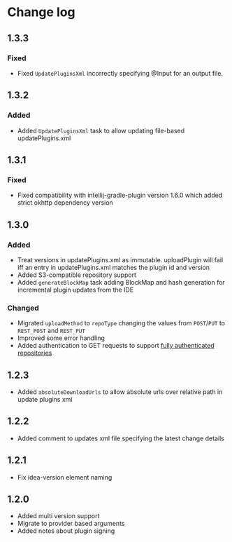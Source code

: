 # Change log

## 1.3.3
### Fixed
- Fixed `UpdatePluginsXml` incorrectly specifying @Input for an output file.
## 1.3.2
### Added
- Added `UpdatePluginsXml` task to allow updating file-based updatePlugins.xml
## 1.3.1
### Fixed
- Fixed compatibility with intellij-gradle-plugin version 1.6.0 which added strict okhttp dependency version
## 1.3.0
### Added
* Treat versions in updatePlugins.xml as immutable. uploadPlugin will fail iff an entry in updatePlugins.xml matches the plugin id and version
* Added S3-compatible repository support
* Added `generateBlockMap` task adding BlockMap and hash generation for incremental plugin updates from the IDE
### Changed
* Migrated `uploadMethod` to `repoType` changing the values from `POST`/`PUT` to `REST_POST` and `REST_PUT`
* Improved some error handling
* Added authentication to GET requests to support [fully authenticated repositories](https://github.com/JetBrains/intellij-community/blob/master/platform/platform-impl/src/com/intellij/ide/plugins/auth/PluginRepositoryAuthProvider.java)

## 1.2.3
* Added `absoluteDownloadUrls` to allow absolute urls over relative path in update plugins xml

## 1.2.2
* Added comment to updates xml file specifying the latest change details

## 1.2.1
* Fix idea-version element naming

## 1.2.0
* Added multi version support
* Migrate to provider based arguments
* Added notes about plugin signing